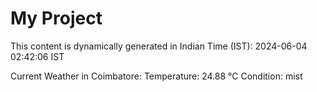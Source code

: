 # My Project

This content is dynamically generated in Indian Time (IST): 2024-06-04 02:42:06 IST


Current Weather in Coimbatore:
Temperature: 24.88 °C
Condition: mist
